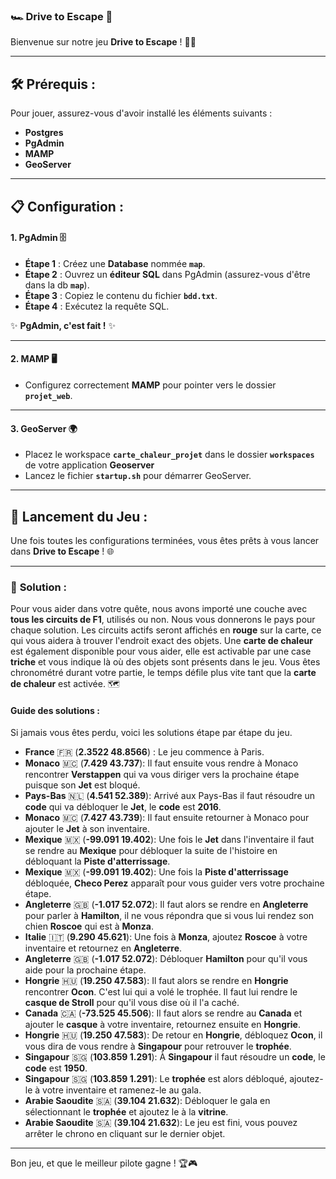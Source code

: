 ### 🏎️ **Drive to Escape** 🏁

Bienvenue sur notre jeu **Drive to Escape** ! 🚗💨

---

## 🛠️ **Prérequis** :

Pour jouer, assurez-vous d'avoir installé les éléments suivants :

- **Postgres**
- **PgAdmin**
- **MAMP**
- **GeoServer**

---

## 📋 **Configuration** :

#### 1. **PgAdmin** 🗄️
- **Étape 1** : Créez une **Database** nommée **`map`**.
- **Étape 2** : Ouvrez un **éditeur SQL** dans PgAdmin (assurez-vous d'être dans la db **`map`**).
- **Étape 3** : Copiez le contenu du fichier **`bdd.txt`**.
- **Étape 4** : Exécutez la requête SQL.

✨ **PgAdmin, c'est fait !** ✨

---

#### 2. **MAMP** 🖥️
- Configurez correctement **MAMP** pour pointer vers le dossier **`projet_web`**.

---

#### 3. **GeoServer** 🌍
- Placez le workspace **`carte_chaleur_projet`** dans le dossier **`workspaces`** de votre application **Geoserver**
- Lancez le fichier **`startup.sh`** pour démarrer GeoServer.

---

## 🚀 **Lancement du Jeu** :

Une fois toutes les configurations terminées, vous êtes prêts à vous lancer dans **Drive to Escape** ! 🌐

---

### 🧩 **Solution** :

Pour vous aider dans votre quête, nous avons importé une couche avec **tous les circuits de F1**, utilisés ou non. Nous vous donnerons le pays pour chaque solution. Les circuits actifs seront affichés en **rouge** sur la carte, ce qui vous aidera à trouver l'endroit exact des objets. Une **carte de chaleur** est également disponible pour vous aider, elle est activable par une case **triche** et vous indique là où des objets sont présents dans le jeu. Vous êtes chronométré durant votre partie, le temps défile plus vite tant que la **carte de chaleur** est activée. 🗺️

#### **Guide des solutions** :

Si jamais vous êtes perdu, voici les solutions étape par étape du jeu.

- **France** 🇫🇷 (**2.3522 48.8566**) : Le jeu commence à Paris. 
- **Monaco** 🇲🇨 (**7.429 43.737**): Il faut ensuite vous rendre à Monaco rencontrer **Verstappen** qui va vous diriger vers la prochaine étape puisque son **Jet** est bloqué. 
- **Pays-Bas** 🇳🇱 (**4.541 52.389**): Arrivé aux Pays-Bas il faut résoudre un **code** qui va débloquer le **Jet**, le **code** est **2016**. 
- **Monaco** 🇲🇨 (**7.427 43.739**): Il faut ensuite retourner à Monaco pour ajouter le **Jet** à son inventaire. 
- **Mexique** 🇲🇽 (**-99.091 19.402**): Une fois le **Jet** dans l'inventaire il faut se rendre au **Mexique** pour débloquer la suite de l'histoire en débloquant la **Piste d'atterrissage**. 
- **Mexique** 🇲🇽 (**-99.091 19.402**): Une fois la **Piste d'atterrissage** débloquée, **Checo Perez** apparaît pour vous guider vers votre prochaine étape. 
- **Angleterre** 🇬🇧 (**-1.017 52.072**): Il faut alors se rendre en **Angleterre** pour parler à **Hamilton**, il ne vous répondra que si vous lui rendez son chien **Roscoe** qui est à **Monza**.
- **Italie** 🇮🇹 (**9.290 45.621**): Une fois à **Monza**, ajoutez **Roscoe** à votre inventaire et retournez en **Angleterre**.
- **Angleterre** 🇬🇧 (**-1.017 52.072**): Débloquer **Hamilton** pour qu'il vous aide pour la prochaine étape.
- **Hongrie** 🇭🇺 (**19.250 47.583**): Il faut alors se rendre en **Hongrie** rencontrer **Ocon**. C'est lui qui a volé le trophée. Il faut lui rendre le **casque de Stroll** pour qu'il vous dise où il l'a caché.
- **Canada** 🇨🇦 (**-73.525 45.506**): Il faut alors se rendre au **Canada** et ajouter le **casque** à votre inventaire, retournez ensuite en **Hongrie**.
- **Hongrie** 🇭🇺 (**19.250 47.583**): De retour en **Hongrie**, débloquez **Ocon**, il vous dira de vous rendre à **Singapour** pour retrouver le **trophée**.
- **Singapour** 🇸🇬 (**103.859 1.291**): À **Singapour** il faut résoudre un **code**, le **code** est **1950**.
- **Singapour** 🇸🇬 (**103.859 1.291**): Le **trophée** est alors débloqué, ajoutez-le à votre inventaire et ramenez-le au gala.
- **Arabie Saoudite** 🇸🇦 (**39.104 21.632**): Débloquer le gala en sélectionnant le **trophée** et ajoutez le à la **vitrine**.
- **Arabie Saoudite** 🇸🇦 (**39.104 21.632**): Le jeu est fini, vous pouvez arrêter le chrono en cliquant sur le dernier objet.


---

Bon jeu, et que le meilleur pilote gagne ! 🏆🎮

